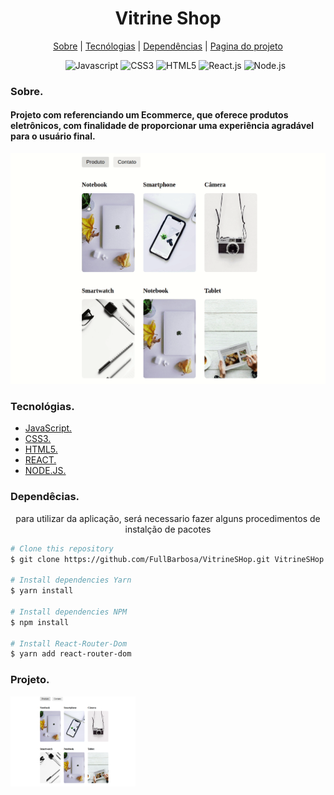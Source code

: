 
<div>
  <h1 align="center">Vitrine Shop</h1>
  
  <div align="center">

  <a href="#sobre">Sobre</a> 
    |
  <a href="#tecnologias">Tecnólogias</a>
    |
  <a href="#dependencias">Dependências</a>
    |
  <a href="#Projeto">Pagina do projeto</a>

  </div>
</div>

<div >
<ul align="center">
  <img src="https://img.shields.io/badge/JavaScript-323330?style=for-the-badge&logo=javascript&logoColor=F7DF1E"
        alt="Javascript">
  <img src="https://img.shields.io/badge/CSS3-1572B6?style=for-the-badge&logo=css3&logoColor=white" alt="CSS3">
  <img src="https://img.shields.io/badge/HTML5-E34F26?style=for-the-badge&logo=html5&logoColor=white" alt="HTML5">
  <img src="https://img.shields.io/badge/React-20232A?style=for-the-badge&logo=react&logoColor=61DAFB" alt="React.js">
  <img src="https://img.shields.io/badge/Node.js-43853D?style=for-the-badge&logo=node.js&logoColor=white"
  alt="Node.js">
</ul>

</div>


<div>
  <h3>Sobre.</h3>
  <h4 id="sobre" > Projeto com referenciando um Ecommerce, que oferece produtos eletrônicos, com finalidade de proporcionar uma experiência agradável para o usuário final. </h4>

  <img src="./src/img/ExempleGif.gif" alt="Gif">
</div>


<div id="tecnologias">
  <h3>Tecnológias.</h3>
  <ul>
    <li>
      <a href="https://developer.mozilla.org/pt-BR/docs/Web/JavaScript">JavaScript.
      </a>
    </li>
    <li>
      <a href="https://developer.mozilla.org/pt-BR/docs/Web/CSS">CSS3.
      </a>
    </li>
    <li>
      <a href="https://developer.mozilla.org/pt-BR/docs/Web/HTML/HTML5">HTML5.
      </a>
    </li>
    <li>
      <a href="https://pt-br.reactjs.org/docs/getting-started.html">REACT.
      </a>
    </li>
    <li>
      <a href="https://nodejs.org/pt-br/docs/">
        NODE.JS.
      </a>
    </li>
  </ul>
  
</div>

<div id="dependencias">
  <h3>Dependêcias.</h3>
    <p align="center">
      para utilizar da aplicação, será necessario fazer alguns procedimentos de instalção de pacotes
    </p>

```bash
# Clone this repository
$ git clone https://github.com/FullBarbosa/VitrineSHop.git VitrineSHop

# Install dependencies Yarn
$ yarn install

# Install dependencies NPM
$ npm install 

# Install React-Router-Dom 
$ yarn add react-router-dom
```
 </div>


<div id="Projeto">
  <h3>Projeto.</h3>
  <a href="https://vitrine-sh-op.vercel.app/">
  <img width="200px" src="./src/img/GaleriaExempplo.png" alt="Imagem de pagina web">
  </a>
</div>


